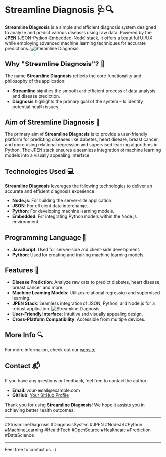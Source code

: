 # Streamline Diagnosis 🩺🔍
**Streamline Diagnosis** is a simple and efficient diagnosis system designed to analyze and predict various diseases using raw data. Powered by the **JPEN** (JSON-Python-Embedded-Node) stack, it offers a beautiful UI/UX while employing advanced machine learning techniques for accurate predictions.
![Streamline Diagnosis](https://kidKrishkode.github.io/Streamline-Diagnosis.github.io/public/favicon.png)
## Why "Streamline Diagnosis"? 🌟
The name **Streamline Diagnosis** reflects the core functionality and philosophy of the application:
- **Streamline** signifies the smooth and efficient process of data analysis and disease prediction.
- **Diagnosis** highlights the primary goal of the system – to identify potential health issues.

## Aim of Streamline Diagnosis 🎯
The primary aim of **Streamline Diagnosis** is to provide a user-friendly platform for predicting diseases like diabetes, heart disease, breast cancer, and more using relational regression and supervised learning algorithms in Python. The JPEN stack ensures a seamless integration of machine learning models into a visually appealing interface.

## Technologies Used 💻
**Streamline Diagnosis** leverages the following technologies to deliver an accurate and efficient diagnosis experience:
- **Node.js**: For building the server-side application.
- **JSON**: For efficient data interchange.
- **Python**: For developing machine learning models.
- **Embedded**: For integrating Python models within the Node.js environment.

## Programming Language 📝
- **JavaScript**: Used for server-side and client-side development.
- **Python**: Used for creating and training machine learning models.

## Features 🌟
- **Disease Prediction**: Analyze raw data to predict diabetes, heart disease, breast cancer, and more.
- **Machine Learning Models**: Utilizes relational regression and supervised learning.
- **JPEN Stack**: Seamless integration of JSON, Python, and Node.js for a robust application.
![Streamline Diagnosis](https://kidKrishkode.github.io/Streamline-Diagnosis.github.io/images/jpen.png)
- **User-Friendly Interface**: Intuitive and visually appealing design.
- **Cross-Platform Compatibility**: Accessible from multiple devices.

## More Info 🔍
For more information, check out our [website](https://your-website-link.com).

## Contact 📬
If you have any questions or feedback, feel free to contact the author:
- **Email**: your-email@example.com
- **GitHub**: [Your GitHub Profile](https://github.com/your-profile)

Thank you for using **Streamline Diagnosis**! We hope it assists you in achieving better health outcomes.

---
#StreamlineDiagnosis #DiagnosisSystem #JPEN #NodeJS #Python #MachineLearning #HealthTech #OpenSource #Healthcare #Prediction #DataScience

---

Feel free to contact us. :)
